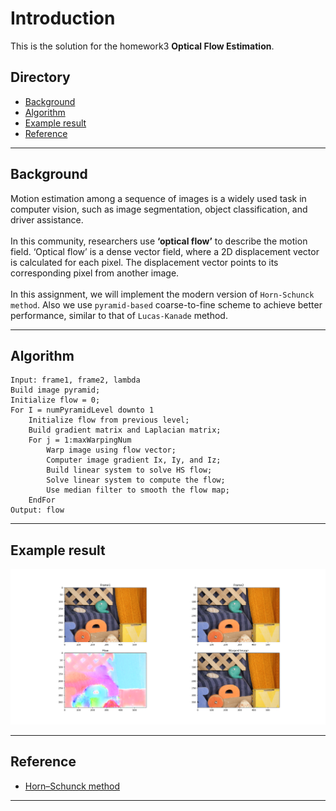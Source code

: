Introduction
================================
This is the solution for the homework3 **Optical Flow Estimation**.

## Directory
* [Background](#background)
* [Algorithm](#algorithm)
* [Example result](#example-result)
* [Reference](#reference)


****
## **Background**
Motion estimation among a sequence of images is a widely used task in computer vision, such as image segmentation, object classification, and driver assistance. <br /> <br />
In this community, researchers use **‘optical flow’** to describe the motion field. ‘Optical flow’ is a dense vector field, where a 2D displacement vector is calculated for each pixel. The displacement vector points to its corresponding pixel from another image. <br /> <br />
In this assignment, we will implement the modern version of `Horn-Schunck method`. Also we use `pyramid-based` coarse-to-fine scheme to achieve better performance, similar to that of `Lucas-Kanade` method.


****
## **Algorithm**
	Input: frame1, frame2, lambda
	Build image pyramid;
	Initialize flow = 0;
	For I = numPyramidLevel downto 1
		Initialize flow from previous level;
		Build gradient matrix and Laplacian matrix;
		For j = 1:maxWarpingNum
			Warp image using flow vector;
			Computer image gradient Ix, Iy, and Iz;
			Build linear system to solve HS flow;
			Solve linear system to compute the flow;
			Use median filter to smooth the flow map;
		EndFor
	Output: flow


****
## **Example result**
![Example](./result/result-1.png "result")
<!-- ![Example](./result/result-3.png "result") -->


****
## **Reference**
* [Horn–Schunck method][ref1]


------------------------------------------------
[ref1]:https://en.wikipedia.org/wiki/Horn%E2%80%93Schunck_method "ref1"